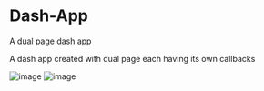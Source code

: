 # Dash-App
A dual page dash app

A dash app created with dual page each having its own callbacks

![image](https://user-images.githubusercontent.com/76877774/236748894-a0dc542a-17a9-4a6e-bfc1-30dbff84f8fb.png)
![image](https://user-images.githubusercontent.com/76877774/236748944-d4d196ee-f2fa-42c4-a11e-1d3f94054f23.png)

